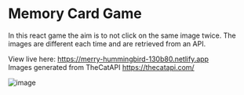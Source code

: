 # Memory Card Game
In this react game the aim is to not click on the same image twice. The images are different each time and are retrieved from an API.

View live here: https://merry-hummingbird-130b80.netlify.app <br>
Images generated from TheCatAPI https://thecatapi.com/

![image](https://github.com/Suk0shi/Memory-Card-Game/assets/144342852/de8385c8-6336-4c21-824f-eafb4f503b61)
